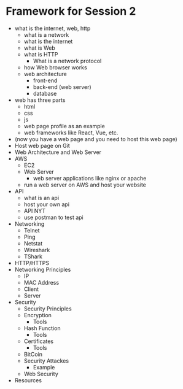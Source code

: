 # Framework for Session 2

- what is the internet, web, http
  - what is a network
  - what is the internet
  - what is Web
  - what is HTTP
    - What is a network protocol
  - how Web browser works
  - web architecture
    - front-end
    - back-end (web server)
    - database
- web has three parts
  - html
  - css
  - js
  - web page profile as an example
  - web frameworks like React, Vue, etc.
- (now you have a web page and you need to host this web page)
- Host web page on Git
- Web Architecture and Web Server
- AWS
  - EC2
  - Web Server
    - web server applications like nginx or apache
  - run a web server on AWS and host your website
- API
  - what is an api
  - host your own api
  - API NYT
  - use postman to test api
- Networking
  - Telnet
  - Ping
  - Netstat
  - Wireshark
  - TShark
- HTTP/HTTPS
- Networking Principles
  - IP
  - MAC Address
  - Client
  - Server
- Security
  - Security Principles
  - Encryption
    - Tools
  - Hash Function
    - Tools
  - Certificates
    - Tools
  - BitCoin
  - Security Attackes
    - Example
  - Web Security
- Resources

